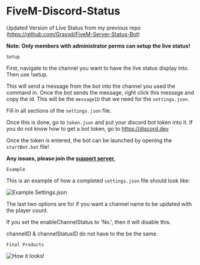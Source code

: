 # FiveM-Discord-Status
 Updated Version of Live Status from my previous repo (https://github.com/Gravxd/FiveM-Server-Status-Bot)

**Note: Only members with administrator perms can setup the live status!** 


`Setup`

First, navigate to the channel you want to have the live status display into.
Then use !setup.

This will send a message from the bot into the channel you used the command in. 
Once the bot sends the message, right click this message and copy the id. This will be the `messageID` that we need for the `settings.json`.

Fill in all sections of the `settings.json` file.

Once this is done, go to `token.json` and put your discord bot token into it.
If you do not know how to get a bot token, go to https://discord.dev

Once the token is entered, the bot can be launched by opening the `startBot.bat` file!

**Any issues, please join the [support server.](https://discord.gg/ZYHxxba)**

`Example`

This is an example of how a completed `settings.json` file should look like:

![Example Settings.json](https://pasteboard.co/JKeBMyM.png)

The last two options are for if you want a channel name to be updated with the player count.

If you set the enableChannelStatus to 'No.', then it will disable this.

channelID & channelStatusID do not have to the be the same.


`Final Products`

![How it looks!](https://imgur.com/a/8vWK4Sx)
